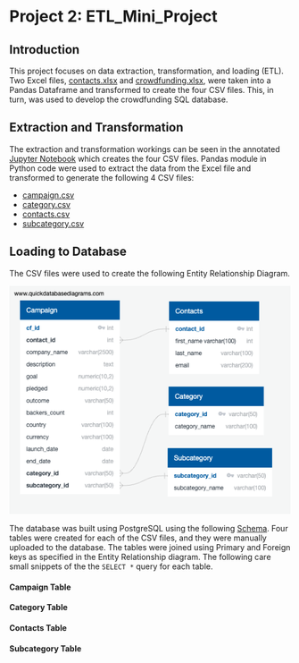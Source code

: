 # Project 2: ETL_Mini_Project

## Introduction
This project focuses on data extraction, transformation, and loading (ETL). Two Excel files, [contacts.xlsx](Resources/contacts.xlsx) and [crowdfunding.xlsx](Resources/crowdfunding.xlsx), were taken into a Pandas Dataframe and transformed to create the four CSV files. This, in turn, was used to develop the crowdfunding SQL database.

## Extraction and Transformation
The extraction and transformation workings can be seen in the annotated [Jupyter Notebook](ETL_Mini_Project_ALee_AConlon_AMaryam_MVeerabahu_ZAkinwale.ipynb) which creates the four CSV files. Pandas module in Python code were used to extract the data from the Excel file and transformed to generate the following 4 CSV files:

- [campaign.csv](Outputs/campaign.csv)
- [category.csv](Outputs/category.csv)
- [contacts.csv](Outputs/contacts.csv)
- [subcategory.csv](Outputs/subcategory.csv)

## Loading to Database
The CSV files were used to create the following Entity Relationship Diagram. 

![ERD](Outputs/ERD.png)

The database was built using PostgreSQL using the following [Schema](crowdfunding_db_schema.sql). Four tables were created for each of the CSV files, and they were manually uploaded to the database. The tables were joined using Primary and Foreign keys as specified in the Entity Relationship diagram. 
The following care small snippets of the the ```SELECT *``` query for each table.

#### Campaign Table

#### Category Table
#### Contacts Table
#### Subcategory Table


